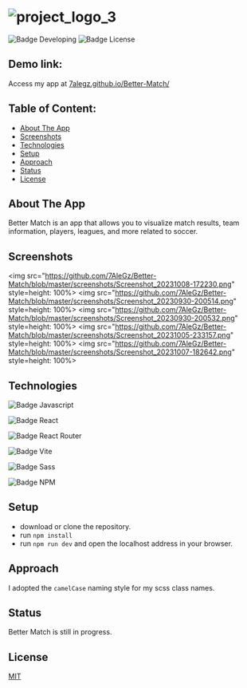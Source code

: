 # ![project_logo_3](https://github.com/7AleGz/Better-Match/assets/92764868/5bdb3979-367f-40a2-8d7c-e4dacab2d4b4)

<div align="first">
    <img src="https://img.shields.io/badge/STATUS-%20DEVELOPING-green?style=flat-square" alt="Badge Developing">
    <img src="https://img.shields.io/badge/LICENSE-%20MIT-violet?style=flat-square" alt="Badge License">
</div>

## Demo link:
Access my app at [7alegz.github.io/Better-Match/](https://7alegz.github.io/Better-Match/)

## Table of Content:

- [About The App](#about-the-app)
- [Screenshots](#screenshots)
- [Technologies](#technologies)
- [Setup](#setup)
- [Approach](#approach)
- [Status](#status)
- [License](#license)

## About The App
Better Match is an app that allows you to visualize match results, team information, players, leagues, and more related to soccer.

## Screenshots

<img src="https://github.com/7AleGz/Better-Match/blob/master/screenshots/Screenshot_20231008-172230.png" style=height: 100%>
<img src="https://github.com/7AleGz/Better-Match/blob/master/screenshots/Screenshot_20230930-200514.png" style=height: 100%>
<img src="https://github.com/7AleGz/Better-Match/blob/master/screenshots/Screenshot_20230930-200532.png" style=height: 100%>
<img src="https://github.com/7AleGz/Better-Match/blob/master/screenshots/Screenshot_20231005-233157.png" style=height: 100%>
<img src="https://github.com/7AleGz/Better-Match/blob/master/screenshots/Screenshot_20231007-182642.png" style=height: 100%>

## Technologies

![Badge Javascript](https://img.shields.io/badge/JavaScript-F7DF1E.svg?style=for-the-badge&logo=JavaScript&logoColor=black)

![Badge React](https://img.shields.io/badge/React-1974d2.svg?style=for-the-badge&logo=React&logoColor=white)

![Badge React Router](https://img.shields.io/badge/React%20Router-CA4245.svg?style=for-the-badge&logo=React-Router&logoColor=white)

![Badge Vite](https://img.shields.io/badge/Vite-6a329f.svg?style=for-the-badge&logo=Vite&logoColor=white)

![Badge Sass](https://img.shields.io/badge/Sass-CC6699.svg?style=for-the-badge&logo=Sass&logoColor=white)

![Badge NPM](https://img.shields.io/badge/npm-CB3837.svg?style=for-the-badge&logo=npm&logoColor=white)

## Setup
- download or clone the repository.
- run `npm install`
- run `npm run dev` and open the localhost address in your browser.

## Approach
I adopted the `camelCase` naming style for my scss class names.

## Status
Better Match is still in progress.

## License

[MIT](https://github.com/7AleGz/Better-Match/blob/master/LICENSE)